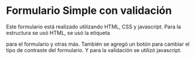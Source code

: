 # Formulario Simple con validación

Este formulario está realizado utilizando HTML, CSS y javascript.
Para la estructura se usó HTML, se usó la etiqueta <form> para el formulario y otras más.
También se agregó un botón para cambiar el tipo de contraste del formulario.
Y para la validación se utilizó javascript.
